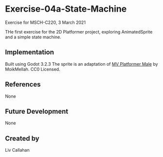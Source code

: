 # Exercise-04a-State-Machine
Exercise for MSCH-C220, 3 March 2021

THe first exercise for the 2D Platformer project, exploring AnimatedSprite and a simple state machine.

## Implementation
Built using Godot 3.2.3
The sprite is an adaptation of [MV Platformer Male](https://opengameart.org/content/mv-platformer-male-32x64) by MoikMellah. CC0 Licensed.

## References
None

## Future Development
None

## Created by 
Liv Callahan
